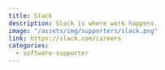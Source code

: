 ```yaml
---
title: Slack
description: Slack is where work happens.
image: "/assets/img/supporters/slack.png"
link: https://slack.com/careers
categories:
  - software-supporter
---
```

